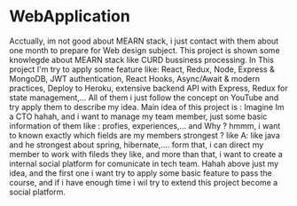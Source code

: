 # WebApplication


Acctually, im not good about MEARN stack, i just contact with them about one month to prepare for Web design subject.
This project is shown some knowlegde about MEARN stack like CURD bussiness processing.
In This project I'm try to apply some feature like: React, Redux, Node, Express & MongoDB, JWT authentication, React Hooks, Async/Await & modern practices, Deploy to Heroku,  extensive backend API with Express, Redux for state management,...
All of them i just follow the concept on YouTube and try apply them to describe my idea.
Main idea of this project is : Imagine Im a CTO hahah, and i want to manage my team member, just some basic information of them like : profies, experiences,...  and Why ?
hmmm, i want to known exactly which fields are my members strongest ? like A: like java and he strongest about spring, hibernate,.... form that, i can direct my member to work with fileds they like, and more than that, i want to create a internal social platform for comunicate in tech team.
Hahah above just my idea, and the first one i want try to apply some basic feature to pass the course, and if i have enough time i wil try to extend this project become a social platform.
